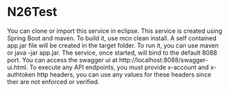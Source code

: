 # N26Test

You can clone or import this service in eclipse. This service is created using Spring Boot and maven. To build it, use mcn clean install. A self contained app.jar file will be created in the target folder. To run it, you can use maven or java -jar app.jar. The service, once started, will bind to the default 8088 port. You can access the swagger ui at http://localhost:8088/swagger-ui.html.
To execute any API endpoints, you must provide x-account and x-authtoken http headers, you can use any values for these headers since ther are not enforced or verified.


